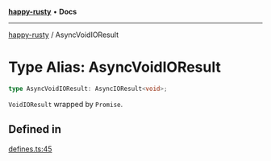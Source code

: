 [**happy-rusty**](../README.md) • **Docs**

***

[happy-rusty](../README.md) / AsyncVoidIOResult

# Type Alias: AsyncVoidIOResult

```ts
type AsyncVoidIOResult: AsyncIOResult<void>;
```

`VoidIOResult` wrapped by `Promise`.

## Defined in

[defines.ts:45](https://github.com/JiangJie/happy-rusty/blob/6efe20969984552f52d79aee092bb6925a077fe7/src/enum/defines.ts#L45)
